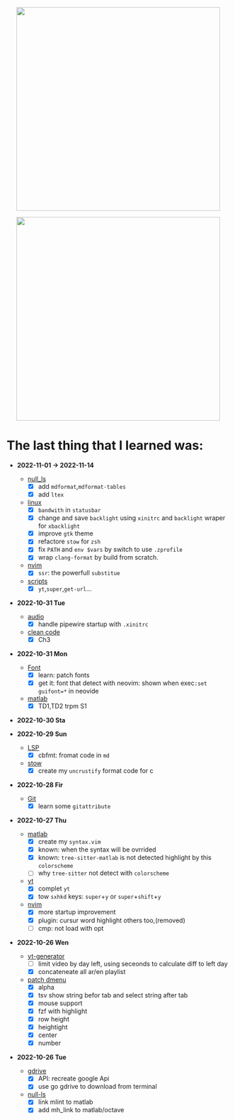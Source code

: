 <p align="center">
  <img width="460" src="https://activity-graph.herokuapp.com/graph?username=ayoubelmhamdi&bg_color=1F222E&color=F8D866&line=F85D7F&point=FFFFFF&hide_border=true">
</p>
<p align="center">
  <img width="460"  src="https://github-readme-stats.vercel.app/api?username=ayoubelmhamdi&count_private=true&show_icons=true">
</p>

# The last thing that I learned was:

- **2022-11-01 -> 2022-11-14**

  - [null_ls](.)
    - [x] add `mdformat`,`mdformat-tables` 
    - [x] add `ltex`
  - [linux](.)
    - [x] `bandwith` in `statusbar`
    - [x] change and save `backlight` using `xinitrc` and `backlight` wraper for `xbacklight`
    - [x] improve `gtk` theme
    - [x] refactore `stow` for `zsh`
    - [x] fix `PATH` and `env $vars` by switch to use `.zprofile`
    - [x] wrap `clang-format` by build from scratch.
  - [nvim](.)
    - [x] `ssr`: the powerfull `substitue`
  - [scripts](.)
    - [x] `yt`,`super`,`get-url`...

- **2022-10-31 Tue**

  - [audio](.)
    - [x] handle pipewire startup with `.xinitrc`
  - [clean code](.)
    - [x] Ch3

- **2022-10-31 Mon**

  - [Font](.)
    - [x] learn: patch fonts
    - [x] get it: font that detect with neovim: shown when exec`:set guifont=*` in neovide
  - [matlab](.)
    - [x] TD1,TD2 trpm S1

- **2022-10-30 Sta**

- **2022-10-29 Sun**

  - [LSP](.)
    - [x] cbfmt: fromat code in `md`
  - [stow](.)
    - [x] create my `uncrustify` format code for c

- **2022-10-28 Fir**

  - [Git](.)
    - [x] learn some `gitattribute`

- **2022-10-27 Thu**

  - [matlab](.)
    - [x] create my `syntax.vim`
    - [x] known: when the syntax will be ovrrided
    - [x] known: `tree-sitter-matlab` is not detected highlight by this `colorscheme`
    - [ ] why `tree-sitter` not detect with `colorscheme`
  - [yt](.)
    - [x] complet `yt`
    - [x] tow `sxhkd` keys: `super`+`y` or `super`+`shift`+`y`
  - [nvim](.)
    - [x] more startup improvement
    - [x] plugin: cursur word highlight others too,(removed)
    - [ ] cmp: not load with opt

- **2022-10-26 Wen**

  - [yt-generator](.)
    - [ ] limit video by day left, using seceonds to calculate diff to left day
    - [x] concateneate all ar/en playlist
  - [patch dmenu](.)
    - [x] alpha
    - [x] tsv show string befor tab and select string after tab
    - [x] mouse support
    - [x] fzf with highlight
    - [x] row height
    - [x] heightight
    - [x] center
    - [x] number

- **2022-10-26 Tue**

  - [gdrive](.)
    - [x] API: recreate google Api
    - [x] use go gdrive to download from terminal
  - [null-ls](.)
    - [x] link mlint to matlab
    - [x] add mh_link to matlab/octave

